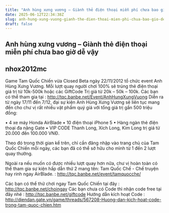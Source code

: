 ```yaml
---
title: "Anh hùng xưng vương – Giành thẻ điện thoại miễn phí chưa bao giờ dễ vậy"
date: 2025-06-12T22:34:38Z
slug: anh-hung-xung-vuong-gianh-the-dien-thoai-mien-phi-chua-bao-gio-de-vay
draft: false
---
```


## Anh hùng xưng vương – Giành thẻ điện thoại miễn phí chưa bao giờ dễ vậy

## nhox2012mc

Game Tam Quốc Chiến vừa Closed Beta ngày 22/11/2012 tổ chức event Anh Hùng Xưng Vương. Mỗi lượt quay người chơi 100% sẽ trúng thẻ điện thoại giá trị từ 10k-500k hoặc các GiftCode Trị giá từ 20k – 50k – 100k.
Các bạn có thể tham gia tại : http://tqc.banbe.net/Event/AnhHungXungVuong
Diễn ra từ ngày 17/11 đến 7/12, đại sự kiện Anh Hùng Xưng Vương sẽ liên tục mang đến cho chư vị rất nhiều vật phẩm quý giá với tổng giá trị gần 500 triệu đồng:
 
• 4 xe máy Honda AirBlade
• 10 điện thoại iPhone 5
• Hàng ngàn thẻ điện thoại đa năng Gate
• VIP CODE Thanh Long, Xích Long, Kim Long trị giá từ 20.000 đến 100.000 VNĐ.

Theo đó trong thời gian kể trên, chỉ cần đăng nhập vào trang chủ của Tam Quốc Chiến mỗi ngày, các bạn đã có thể sở hữu cho mình từ 1 đến 2 lượt quay thưởng.

 
Ngoài ra nếu muốn có được nhiều lượt quay hơn nữa, chư vị hoàn toàn có thể tham gia sự kiện hấp dẫn thứ 2 mang tên: Tam Quốc Chế - Chế truyện hay rinh ngay AirBlade. : http://tqc.banbe.net/event/tamquocche/
 



 
Các bạn có thể thử chơi ngay Tam Quốc Chiến tại đây :
http://tqc.banbe.net/choingay
Các bạn chưa có Code thì nhận code free tại đây nhé : http://tqc.banbe.net/giftcode
Hướng dẫn kích hoạt Code : http://diendan.gate.vn/game/threads/567208-Huong-dan-kich-hoat-code-trong-tam-quoc-chien.htm